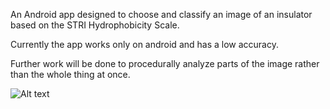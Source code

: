 An Android app designed to choose and classify an image of an insulator based on the STRI Hydrophobicity Scale.

Currently the app works only on android and has a low accuracy.

Further work will be done to procedurally analyze parts of the image rather than the whole thing at once.

![Alt text](insulator_classifier_app/assets/AppPreview0.PNG?raw=true "Title")